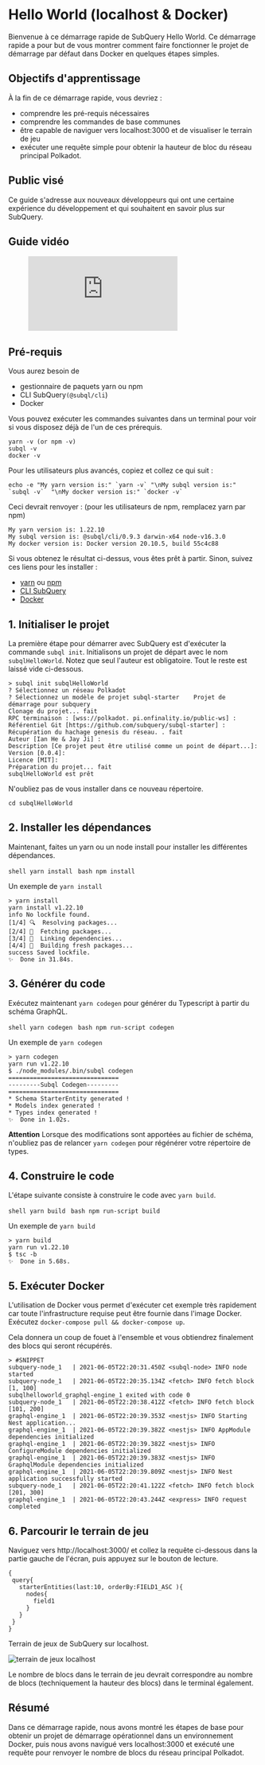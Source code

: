 # Hello World (localhost & Docker)

Bienvenue à ce démarrage rapide de SubQuery Hello World. Ce démarrage rapide a pour but de vous montrer comment faire fonctionner le projet de démarrage par défaut dans Docker en quelques étapes simples.

## Objectifs d'apprentissage

À la fin de ce démarrage rapide, vous devriez :

- comprendre les pré-requis nécessaires
- comprendre les commandes de base communes
- être capable de naviguer vers localhost:3000 et de visualiser le terrain de jeu
- exécuter une requête simple pour obtenir la hauteur de bloc du réseau principal Polkadot.

## Public visé

Ce guide s'adresse aux nouveaux développeurs qui ont une certaine expérience du développement et qui souhaitent en savoir plus sur SubQuery.

## Guide vidéo

<figure class="video_container">
  <iframe src="https://www.youtube.com/embed/j034cyUYb7k" frameborder="0" allowfullscreen="true"></iframe>
</figure>

## Pré-requis

Vous aurez besoin de

- gestionnaire de paquets yarn ou npm
- CLI SubQuery`(@subql/cli`)
- Docker

Vous pouvez exécuter les commandes suivantes dans un terminal pour voir si vous disposez déjà de l'un de ces prérequis.

```shell
yarn -v (or npm -v)
subql -v
docker -v
```

Pour les utilisateurs plus avancés, copiez et collez ce qui suit :

```shell
echo -e "My yarn version is:" `yarn -v` "\nMy subql version is:" `subql -v`  "\nMy docker version is:" `docker -v`
```

Ceci devrait renvoyer : (pour les utilisateurs de npm, remplacez yarn par npm)

```shell
My yarn version is: 1.22.10
My subql version is: @subql/cli/0.9.3 darwin-x64 node-v16.3.0
My docker version is: Docker version 20.10.5, build 55c4c88
```

Si vous obtenez le résultat ci-dessus, vous êtes prêt à partir. Sinon, suivez ces liens pour les installer :

- [yarn](https://classic.yarnpkg.com/en/docs/install/) ou [npm](https://www.npmjs.com/get-npm)
- [CLI SubQuery](quickstart-polkadot.md#install-the-subquery-cli)
- [Docker](https://docs.docker.com/get-docker/)

## 1. Initialiser le projet

La première étape pour démarrer avec SubQuery est d'exécuter la commande `subql init`. Initialisons un projet de départ avec le nom `subqlHelloWorld`. Notez que seul l'auteur est obligatoire. Tout le reste est laissé vide ci-dessous.

```shell
> subql init subqlHelloWorld
? Sélectionnez un réseau Polkadot
? Sélectionnez un modèle de projet subql-starter    Projet de démarrage pour subquery
Clonage du projet... fait
RPC terminaison : [wss://polkadot. pi.onfinality.io/public-ws] :
Référentiel Git [https://github.com/subquery/subql-starter] :
Récupération du hachage genesis du réseau. . fait
Auteur [Ian He & Jay Ji] :
Description [Ce projet peut être utilisé comme un point de départ...]:
Version [0.0.4]:
Licence [MIT]:
Préparation du projet... fait
subqlHelloWorld est prêt

```

N'oubliez pas de vous installer dans ce nouveau répertoire.

```shell
cd subqlHelloWorld
```

## 2. Installer les dépendances

Maintenant, faites un yarn ou un node install pour installer les différentes dépendances.

<CodeGroup> <CodeGroupItem title="YARN" active> ```shell yarn install ``` </CodeGroupItem>
<CodeGroupItem title="NPM"> ```bash npm install ``` </CodeGroupItem> </CodeGroup>

Un exemple de `yarn install`

```shell
> yarn install
yarn install v1.22.10
info No lockfile found.
[1/4] 🔍  Resolving packages...
[2/4] 🚚  Fetching packages...
[3/4] 🔗  Linking dependencies...
[4/4] 🔨  Building fresh packages...
success Saved lockfile.
✨  Done in 31.84s.
```

## 3. Générer du code

Exécutez maintenant `yarn codegen` pour générer du Typescript à partir du schéma GraphQL.

<CodeGroup> <CodeGroupItem title="YARN" active> ```shell yarn codegen ``` </CodeGroupItem>
<CodeGroupItem title="NPM"> ```bash npm run-script codegen ``` </CodeGroupItem> </CodeGroup>

Un exemple de `yarn codegen`

```shell
> yarn codegen
yarn run v1.22.10
$ ./node_modules/.bin/subql codegen
===============================
---------Subql Codegen---------
===============================
* Schema StarterEntity generated !
* Models index generated !
* Types index generated !
✨  Done in 1.02s.
```

**Attention** Lorsque des modifications sont apportées au fichier de schéma, n'oubliez pas de relancer `yarn codegen` pour régénérer votre répertoire de types.

## 4. Construire le code

L'étape suivante consiste à construire le code avec `yarn build`.

<CodeGroup> <CodeGroupItem title="YARN" active> ```shell yarn build ``` </CodeGroupItem>
<CodeGroupItem title="NPM"> ```bash npm run-script build ``` </CodeGroupItem> </CodeGroup>

Un exemple de `yarn build`

```shell
> yarn build
yarn run v1.22.10
$ tsc -b
✨  Done in 5.68s.
```

## 5. Exécuter Docker

L'utilisation de Docker vous permet d'exécuter cet exemple très rapidement car toute l'infrastructure requise peut être fournie dans l'image Docker. Exécutez `docker-compose pull && docker-compose up`.

Cela donnera un coup de fouet à l'ensemble et vous obtiendrez finalement des blocs qui seront récupérés.

```shell
> #SNIPPET
subquery-node_1   | 2021-06-05T22:20:31.450Z <subql-node> INFO node started
subquery-node_1   | 2021-06-05T22:20:35.134Z <fetch> INFO fetch block [1, 100]
subqlhelloworld_graphql-engine_1 exited with code 0
subquery-node_1   | 2021-06-05T22:20:38.412Z <fetch> INFO fetch block [101, 200]
graphql-engine_1  | 2021-06-05T22:20:39.353Z <nestjs> INFO Starting Nest application...
graphql-engine_1  | 2021-06-05T22:20:39.382Z <nestjs> INFO AppModule dependencies initialized
graphql-engine_1  | 2021-06-05T22:20:39.382Z <nestjs> INFO ConfigureModule dependencies initialized
graphql-engine_1  | 2021-06-05T22:20:39.383Z <nestjs> INFO GraphqlModule dependencies initialized
graphql-engine_1  | 2021-06-05T22:20:39.809Z <nestjs> INFO Nest application successfully started
subquery-node_1   | 2021-06-05T22:20:41.122Z <fetch> INFO fetch block [201, 300]
graphql-engine_1  | 2021-06-05T22:20:43.244Z <express> INFO request completed

```

## 6. Parcourir le terrain de jeu

Naviguez vers http://localhost:3000/ et collez la requête ci-dessous dans la partie gauche de l'écran, puis appuyez sur le bouton de lecture.

```
{
 query{
   starterEntities(last:10, orderBy:FIELD1_ASC ){
     nodes{
       field1
     }
   }
 }
}

```

Terrain de jeux de SubQuery sur localhost.

![terrain de jeux localhost](/assets/img/subql_playground.png)

Le nombre de blocs dans le terrain de jeu devrait correspondre au nombre de blocs (techniquement la hauteur des blocs) dans le terminal également.

## Résumé

Dans ce démarrage rapide, nous avons montré les étapes de base pour obtenir un projet de démarrage opérationnel dans un environnement Docker, puis nous avons navigué vers localhost:3000 et exécuté une requête pour renvoyer le nombre de blocs du réseau principal Polkadot.
